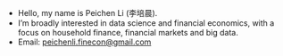 - Hello, my name is Peichen Li (李培晨).
- I’m broadly interested in data science and financial economics, with a focus on household finance, financial markets and big data.
- Email: peichenli.finecon@gmail.com

<!---
peichenli3/peichenli3 is a ✨ special ✨ repository because its `README.md` (this file) appears on your GitHub profile.
You can click the Preview link to take a look at your changes.
--->
